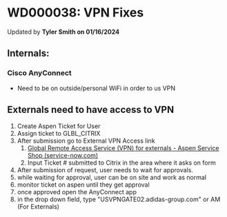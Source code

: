# WD000038: VPN Fixes
Updated by **Tyler Smith on 01/16/2024**

## Internals:

### Cisco AnyConnect

- Need to be on outside/personal WiFi in order to us VPN

## Externals need to have access to VPN

1. Create Aspen Ticket for User
2. Assign ticket to GLBL_CITRIX
3. After submission go to External VPN Access link
    1. [Global Remote Access Service (VPN) for externals - Aspen Service Shop (service-now.com)](https://adidasaspen.service-now.com/serviceshop?id=sc_cat_item&table=sc_cat_item&sys_id=e9533f4f37f5e6005299db9643990edc)
    2. Input Ticket # submitted to Citrix in the area where it asks on form
4. After submission of request, user needs to wait for approvals.
5. while waiting for approval, user can be on site and work as normal
6. monitor ticket on aspen until they get approval
7. once approved open the AnyConnect app
8. in the drop down field, type "USVPNGATE02.adidas-group.com" or AM (For Externals)